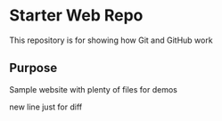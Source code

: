# Starter Web Repo

This repository is for showing how Git and GitHub work

## Purpose

Sample website with plenty of files for demos

new line just for diff
